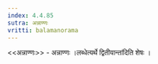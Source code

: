 ```yaml
---
index: 4.4.85
sutra: अन्नाण्णः
vritti: balamanorama
---
```


<<अन्नाण्णः>> - अन्नाण्णः ।लब्धेत्यर्थे द्वितीयान्ता॑दिति शेषः । 